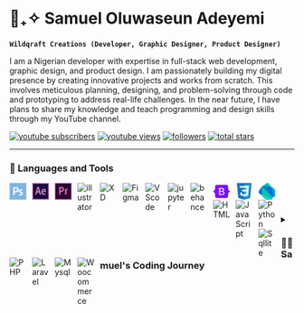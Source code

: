 # 🌷₊✧ Samuel Oluwaseun Adeyemi 

**`Wildqraft Creations (Developer, Graphic Designer, Product Designer)`**

I am a Nigerian developer with expertise in full-stack web development, graphic design, and product design. I am passionately building my digital presence by creating innovative projects and works from scratch. This involves meticulous planning, designing, and problem-solving through code and prototyping to address real-life challenges. In the near future, I have plans to share my knowledge and teach programming and design skills through my YouTube channel.

   <p align="left">
      <a href="https://www.youtube.com/@wildqraft">
         <img alt="youtube subscribers" title="Subscribe to my YouTube channel" src="https://custom-icon-badges.demolab.com/youtube/channel/subscribers/UCD_IXDaTJ4R2_sBTbPEA-Lw?color=%23E05D44&label=SUBSCRIBE&logo=video&logoColor=white&style=for-the-badge&labelColor=CE4630"/></a> 
      <a href="https://www.youtube.com/@wildqraft">
         <img alt="youtube views" title="YouTube views" src="https://custom-icon-badges.demolab.com/youtube/channel/views/UCD_IXDaTJ4R2_sBTbPEA-Lw?color=%23E1AD0E&logo=eye&logoColor=white&style=for-the-badge&labelColor=C79600"/></a> 
      <a href="https://github.com/sammy-ade?tab=followers">
         <img alt="followers" title="Follow me on Github" src="https://custom-icon-badges.demolab.com/github/followers/sammy-ade?color=236ad3&labelColor=1155ba&style=for-the-badge&logo=person-add&label=Follow&logoColor=white"/></a>
      <a href="https://github.com/sammy-ade?tab=repositories&sort=stargazers">
         <img alt="total stars" title="Total stars on GitHub" src="https://custom-icon-badges.demolab.com/github/stars/sammy-ade?color=55960c&style=for-the-badge&labelColor=488207&logo=star"/></a>
   </p>

---

### 🧰 Languages and Tools

<img align="left" alt="Photoshop" width="30px" style="padding-right:10px;" src="https://github.com/devicons/devicon/blob/v2.15.1/icons/photoshop/photoshop-plain.svg"/>
<img align="left" alt="After Effect" width="30px" style="padding-right:10px;" src="https://github.com/devicons/devicon/blob/v2.15.1/icons/aftereffects/aftereffects-original.svg" />
<img align="left" alt="Premiere Pro" width="30px" style="padding-right:10px;" src="https://github.com/devicons/devicon/blob/v2.15.1/icons/premierepro/premierepro-original.svg" />
<img align="left" alt="illustrator" width="30px" style="padding-right:10px;" src="https://cdn.jsdelivr.net/gh/devicons/devicon/icons/illustrator/illustrator-plain.svg" />
<img align="left" alt="XD" width="30px" style="padding-right:10px;" src="https://cdn.jsdelivr.net/gh/devicons/devicon/icons/xd/xd-plain.svg" />
<img align="left" alt="Figma" width="30px" style="padding-right:10px;" src="https://cdn.jsdelivr.net/gh/devicons/devicon/icons/figma/figma-original.svg" />
<img align="left" alt="VScode" width="30px" style="padding-right:10px;" src="https://cdn.jsdelivr.net/gh/devicons/devicon/icons/vscode/vscode-original.svg" />
<img align="left" alt="jupyter" width="30px" style="padding-right:10px;" src="https://cdn.jsdelivr.net/gh/devicons/devicon/icons/jupyter/jupyter-original.svg" />
<img align="left" alt="behance" width="30px" style="padding-right:10px;" src="https://cdn.jsdelivr.net/gh/devicons/devicon/icons/behance/behance-original.svg" />
<img align="left" alt="Bootstrap" width="30px" style="padding-right:10px;" src="https://github.com/devicons/devicon/blob/v2.15.1/icons/bootstrap/bootstrap-original.svg" />
<img align="left" alt="CSS" width="30px" style="padding-right:10px;" src="https://github.com/devicons/devicon/blob/v2.15.1/icons/css3/css3-original.svg" />
<img align="left" alt="Dart" width="30px" style="padding-right:10px;" src="https://github.com/devicons/devicon/blob/v2.15.1/icons/dart/dart-original.svg" />
<img align="left" alt="HTML" width="30px" style="padding-right:10px;" src="https://cdn.jsdelivr.net/gh/devicons/devicon/icons/html5/html5-plain.svg" />
<img align="left" alt="JavaScript" width="30px" style="padding-right:10px;" src="https://cdn.jsdelivr.net/gh/devicons/devicon/icons/javascript/javascript-plain.svg" />
<img align="left" alt="Python" width="30px" style="padding-right:10px;" src="https://cdn.jsdelivr.net/gh/devicons/devicon/icons/python/python-plain.svg" />
<img align="left" alt="Sqllite" width="30px" style="padding-right:10px;" src="https://cdn.jsdelivr.net/gh/devicons/devicon/icons/sqlite/sqlite-original.svg" />
<img align="left" alt="PHP" width="30px" style="padding-right:10px;" src="https://cdn.jsdelivr.net/gh/devicons/devicon/icons/php/php-original.svg" />
<img align="left" alt="Laravel" width="30px" style="padding-right:10px;" src="https://cdn.jsdelivr.net/gh/devicons/devicon/icons/laravel/laravel-plain.svg" />
<img align="left" alt="Mysql" width="30px" style="padding-right:10px;" src="https://cdn.jsdelivr.net/gh/devicons/devicon/icons/mysql/mysql-original.svg" />
<img align="left" alt="Woocommerce" width="30px" style="padding-right:10px;" src="https://cdn.jsdelivr.net/gh/devicons/devicon/icons/woocommerce/woocommerce-original.svg" />
<br />

#


#

<details>
 <summary><h3>👨‍💻 Samuel's Coding Journey</h3></summary>
   When I first embarked on my coding journey after graduating from high school, I was relatively inexperienced but had a strong eagerness to delve into the world of programming. This desire led me to become a full-stack web developer even before starting college. However, I also had a separate aspiration that I pursued during my time in college - App Development. Eventually, I made the decision to fully dedicate myself to App Development, and it has been my primary focus ever since. I have taken a bold step away from the comfort of my previous endeavors and entered this unfamiliar and challenging realm of application development. So, don't wait around, because I'm entering with great enthusiasm and determination.



[youtube]: https://youtube.com/@wildqraft
